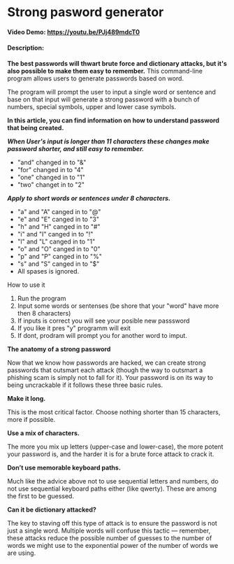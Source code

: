 # Strong pasword generator
#### Video Demo:  https://youtu.be/PJj489mdcT0
#### Description:
**The best passwords will thwart brute force and dictionary attacks, but it's also possible to make them easy to remember.**
This command-line program allows users to generate passwords based on word.

The program will prompt the user to input a single word or sentence and base on that input will generate a strong password with a bunch of numbers, special symbols, upper and lower case symbols.

**In this article, you can find information on how to understand password that being created.**

***When User's input is longer than 11 characters these changes make password shorter, and still easy to remember.***
- "and" changed in to "&"
- "for" changed in to "4"
- "one" changed in to "1"
- "two" changet in to "2"

***Apply to short words or sentences under 8 characters.***
- "a" and "A" canged in to "@"
- "e" and "E" canged in to "3"
- "h" and "H" canged in to "#"
- "i" and "I" canged in to "!"
- "l" and "L" canged in to "1"
- "o" and "O" canged in to "0"
- "p" and "P" canged in to "%"
- "s" and "S" canged in to "$"
- All spases is ignored.

How to use it
1. Run the program
2. Input some words or sentenses (be shore that your "word" have more then 8 characters)
3. If inputs is correct you will see your posible new passsword
4. If you like it pres "y" programm will exit
5. If dont, prodram will prompt you for another word to imput.

**The anatomy of a strong password**

Now that we know how passwords are hacked, we can create strong passwords that outsmart each attack (though the way to outsmart a phishing scam is simply not to fall for it). Your password is on its way to being uncrackable if it follows these three basic rules.

**Make it long.**

This is the most critical factor. Choose nothing shorter than 15 characters, more if possible.

**Use a mix of characters.**

The more you mix up letters (upper-case and lower-case), the more potent your password is, and the harder it is for a brute force attack to crack it.

**Don’t use memorable keyboard paths.**

Much like the advice above not to use sequential letters and numbers, do not use sequential keyboard paths either (like qwerty). These are among the first to be guessed.

**Can it be dictionary attacked?**

The key to staving off this type of attack is to ensure the password is not just a single word. Multiple words will confuse this tactic — remember, these attacks reduce the possible number of guesses to the number of words we might use to the exponential power of the number of words we are using.